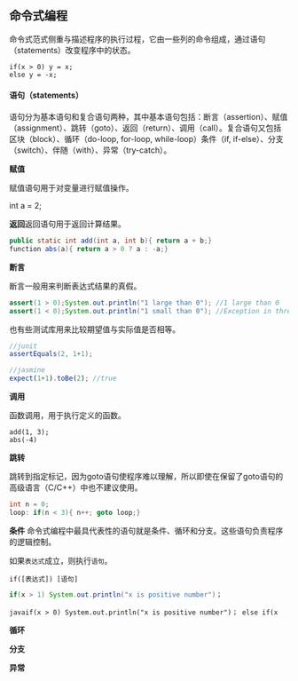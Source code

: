 ## 命令式编程

命令式范式侧重与描述程序的执行过程，它由一些列的命令组成，通过语句（statements）改变程序中的状态。

```
if(x > 0) y = x;
else y = -x;
```

#### 语句（statements）

语句分为基本语句和复合语句两种，其中基本语句包括：断言（assertion）、赋值（assignment）、跳转（goto）、返回（return）、调用（call）。复合语句又包括区块（block）、循环（do-loop, for-loop, while-loop）条件（if, if-else）、分支（switch）、伴随（with）、异常（try-catch）。

**赋值**

赋值语句用于对变量进行赋值操作。

int a = 2;

**返回**返回语句用于返回计算结果。

```java
public static int add(int a, int b){ return a + b;}
function abs(a){ return a > 0 ? a : -a;}
```

**断言**

断言一般用来判断表达式结果的真假。

```java
assert(1 > 0);System.out.println("1 large than 0"); //1 large than 0
assert(1 < 0);System.out.println("1 small than 0"); //Exception in thread "main" java.lang.AssertionError
```

也有些测试库用来比较期望值与实际值是否相等。

```java
//junit
assertEquals(2, 1+1);
```

```javascript
//jasmine
expect(1+1).toBe(2); //true
```

**调用**

函数调用，用于执行定义的函数。

```javasript
add(1, 3);
abs(-4)
```

**跳转**

跳转到指定标记，因为goto语句使程序难以理解，所以即使在保留了goto语句的高级语言（C\/C++）中也不建议使用。

```c
int n = 0;
loop: if(n < 3){ n++; goto loop;}
```

**条件**
命令式编程中最具代表性的语句就是条件、循环和分支。这些语句负责程序的逻辑控制。

如果`表达式`成立，则执行`语句`。

```
if([表达式]) [语句]
```

```java
if(x > 1) System.out.println("x is positive number")；
```

`javaif(x > 0) System.out.println("x is positive number")；
else if(x`

**循环**

**分支**

**异常**

